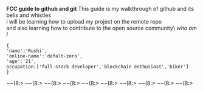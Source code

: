 **FCC guide to github and git**
This guide is my walkthrough of github and its bells and whistles\
i will be learning how to upload my project on the remote repo\
and also learning how to contribute to the open source community\ 
*who am I* 
```
{
'name':'Rushi',
'online-name':'defalt-zero',
'age':'21',
occupation:['full-stack developer','blockchain enthusiast','biker']
}
```
~~(8:> ~~(8:> ~~(8:> ~~(8:> ~~(8:> ~~(8:> ~~(8:> ~~(8:> ~~(8:> ~~(8:>
